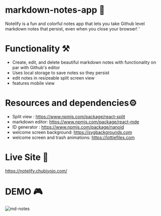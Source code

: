 # markdown-notes-app 📝

Notelify is a fun and colorful notes app that lets you take Github level markdown notes that persist, even when you close your browser! '

# Functionality ⚒️
- Create, edit, and delete beautiful markdown notes with functionality on par with Github's editor
- Uses local storage to save notes so they persist
- edit notes in resizeable split screen view
- features mobile view

# Resources and dependencies⚙️
- Split view : https://www.npmjs.com/package/react-split
- markdown editor: https://www.npmjs.com/package/react-mde
- ID generator : https://www.npmjs.com/package/nanoid
- welcome screen background: https://svgbackgrounds.com   
- welcome screen and trash animations: https://lottiefiles.com

# Live Site 🔗
https://notelify.chubiyojo.com/

# DEMO 🎮

![md-notes](https://user-images.githubusercontent.com/34838966/184677989-d80e763b-305e-4910-9257-027c2c8ba203.gif)

